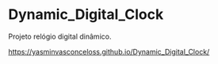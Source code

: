 # Dynamic_Digital_Clock
Projeto relógio digital dinâmico.

https://yasminvasconceloss.github.io/Dynamic_Digital_Clock/
